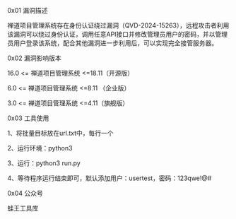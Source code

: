 0x01 漏洞描述

禅道项目管理系统存在身份认证绕过漏洞（QVD-2024-15263），远程攻击者利用该漏洞可以绕过身份认证，调用任意API接口并修改管理员用户的密码，并以管理员用户登录该系统，配合其他漏洞进一步利用后，可以实现完全接管服务器。

0x02 漏洞影响版本

16.0 <= 禅道项目管理系统 <=18.11（开源版）

6.0  <= 禅道项目管理系统 <=8.11 （企业版）

3.0  <= 禅道项目管理系统 <=4.11（旗舰版）

0x03 工具使用

1、将批量目标放在url.txt中，每行一个

2、运行环境：python3

3、运行：python3 run.py

4、等待程序运行结束即可，默认添加用户：usertest，密码：123qwe!@#

0x04 公众号

蛙王工具库
